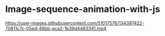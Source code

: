 <h1>Image-sequence-animation-with-js</h1>



https://user-images.githubusercontent.com/51017576/134397422-70811c7c-05ed-48bb-aca2-1b39d4483341.mp4

